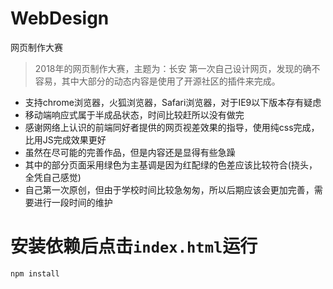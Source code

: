 # WebDesign
网页制作大赛

> 2018年的网页制作大赛，主题为：长安
> 第一次自己设计网页，发现的确不容易，其中大部分的动态内容是使用了开源社区的插件来完成。

- 支持chrome浏览器，火狐浏览器，Safari浏览器，对于IE9以下版本存有疑虑
- 移动端响应式属于半成品状态，时间比较赶所以没有做完
- 感谢网络上认识的前端同好者提供的网页视差效果的指导，使用纯css完成，比用JS完成效果更好
- 虽然在尽可能的完善作品，但是内容还是显得有些急躁
- 其中的部分页面采用绿色为主基调是因为红配绿的色差应该比较符合(挠头，全凭自己感觉)
- 自己第一次原创，但由于学校时间比较急匆匆，所以后期应该会更加完善，需要进行一段时间的维护

# 安装依赖后点击`index.html`运行
```
npm install
```